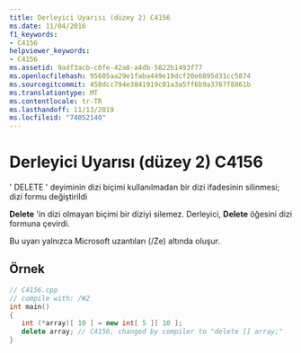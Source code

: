 ```yaml
---
title: Derleyici Uyarısı (düzey 2) C4156
ms.date: 11/04/2016
f1_keywords:
- C4156
helpviewer_keywords:
- C4156
ms.assetid: 9adf3acb-c0fe-42a8-a4db-5822b1493f77
ms.openlocfilehash: 95605aa29e1faba449e19dcf20e6895d31cc5874
ms.sourcegitcommit: 458dcc794e3841919c01a3a5ff6b9a3767f8861b
ms.translationtype: MT
ms.contentlocale: tr-TR
ms.lasthandoff: 11/13/2019
ms.locfileid: "74052140"
---
```

# <a name="compiler-warning-level-2-c4156"></a>Derleyici Uyarısı (düzey 2) C4156

' DELETE ' deyiminin dizi biçimi kullanılmadan bir dizi ifadesinin silinmesi; dizi formu değiştirildi

**Delete** 'in dizi olmayan biçimi bir diziyi silemez. Derleyici, **Delete** öğesini dizi formuna çevirdi.

Bu uyarı yalnızca Microsoft uzantıları (/Ze) altında oluşur.

## <a name="example"></a>Örnek

```cpp
// C4156.cpp
// compile with: /W2
int main()
{
   int (*array)[ 10 ] = new int[ 5 ][ 10 ];
   delete array; // C4156, changed by compiler to "delete [] array;"
}
```